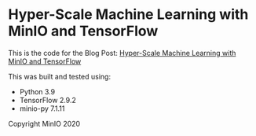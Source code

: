 # Hyper-Scale Machine Learning with MinIO and TensorFlow

This is the code for the Blog Post: [Hyper-Scale Machine Learning with MinIO and TensorFlow](https://min.io)

This was built and tested using:
 
* Python 3.9
* TensorFlow 2.9.2
* minio-py 7.1.11

Copyright MinIO 2020
